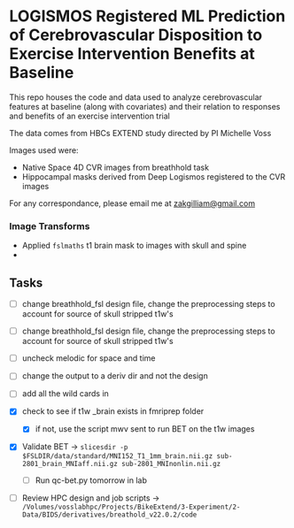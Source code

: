 # LOGISMOS Registered ML Prediction of Cerebrovascular Disposition to Exercise Intervention Benefits at Baseline

This repo houses the code and data used to analyze cerebrovascular features at baseline (along with covariates) and their relation to responses and benefits of an exercise intervention trial

The data comes from HBCs EXTEND study directed by PI Michelle Voss

Images used were: 
- Native Space 4D CVR images from breathhold task
- Hippocampal masks derived from Deep Logismos registered to the CVR images

For any correspondance, please email me at zakgilliam@gmail.com

### Image Transforms
- Applied `fslmaths` t1 brain mask to images with skull and spine
- 


## Tasks
- [ ] change breathhold_fsl design file, change the preprocessing steps to account for source of skull stripped t1w's
- [ ] change breathhold_fsl design file, change the preprocessing steps to account for source of skull stripped t1w's
- [ ] uncheck melodic for space and time
- [ ] change the output to a deriv dir and not the design
- [ ] add all the wild cards in
- [x] check to see if t1w _brain exists in fmriprep folder
    - [x] if not, use the script mwv sent to run BET on the t1w images 
- [x] Validate BET -> `slicesdir -p $FSLDIR/data/standard/MNI152_T1_1mm_brain.nii.gz sub-2801_brain_MNIaff.nii.gz sub-2801_MNInonlin.nii.gz`
    - [ ] Run qc-bet.py tomorrow in lab
- [ ] Review HPC design and job scripts -> `/Volumes/vosslabhpc/Projects/BikeExtend/3-Experiment/2-Data/BIDS/derivatives/breathold_v22.0.2/code`

